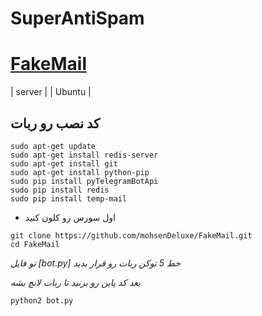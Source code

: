 # SuperAntiSpam
# [FakeMail](https://telegram.me/TdTFakeMail_bot)
| server |
| Ubuntu |
## کد نصب رو ربات 
```
sudo apt-get update
sudo apt-get install redis-server
sudo apt-get install git
sudo apt-get install python-pip
sudo pip install pyTelegramBotApi
sudo pip install redis
sudo pip install temp-mail
```
* اول سورس رو کلون کنید
```
git clone https://github.com/mohsenDeluxe/FakeMail.git
cd FakeMail
```
*تو فایل [bot.py]  خط 5 توکن ربات رو قرار بدید*

*بعد کد پاین رو بزنید تا ربات لانچ بشه*

```
python2 bot.py
```


